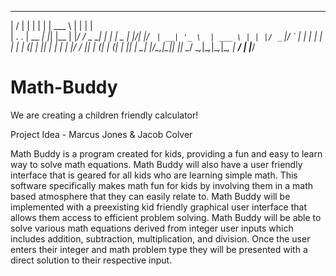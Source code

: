 ___  ___      _   _      ______           _     _       
|  \/  |     | | | |     | ___ \         | |   | |      
| .  . | __ _| |_| |__   | |_/ /_   _  __| | __| |_   _ 
| |\/| |/ _` | __| '_ \  | ___ \ | | |/ _` |/ _` | | | |
| |  | | (_| | |_| | | | | |_/ / |_| | (_| | (_| | |_| |
\_|  |_/\__,_|\__|_| |_| \____/ \__,_|\__,_|\__,_|\__, |
                                                   __/ |
                                                  |___/ 
# Math-Buddy
We are creating a children friendly calculator!

Project Idea - Marcus Jones &amp; Jacob Colver

Math Buddy is a program created for kids, providing a fun and easy to learn way to solve math equations. Math Buddy will also have a user friendly interface that is geared for all kids who are learning simple math. This software specifically makes math fun for kids by involving them in a math based atmosphere that they can easily relate to. Math Buddy will be implemented with a preexisting kid friendly graphical user interface that allows them access to efficient problem solving. Math Buddy will be able to solve various math equations derived from integer user inputs which includes addition, subtraction, multiplication, and division. Once the user enters their integer and math problem type they will be presented with a direct solution to their respective input.
